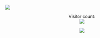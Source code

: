 ![](https://github.com/borteo/borteo/blob/master/word.png)
<p align="center">
  Visitor count:<br/>
  <img src="https://profile-counter.glitch.me/borteo/count.svg" />
</p>

<p align="center">
  <img src="https://media1.tenor.com/images/4ee6683d17aaf077a13a1bb322b24861/tenor.gif?itemid=10894269"/>
</p>
